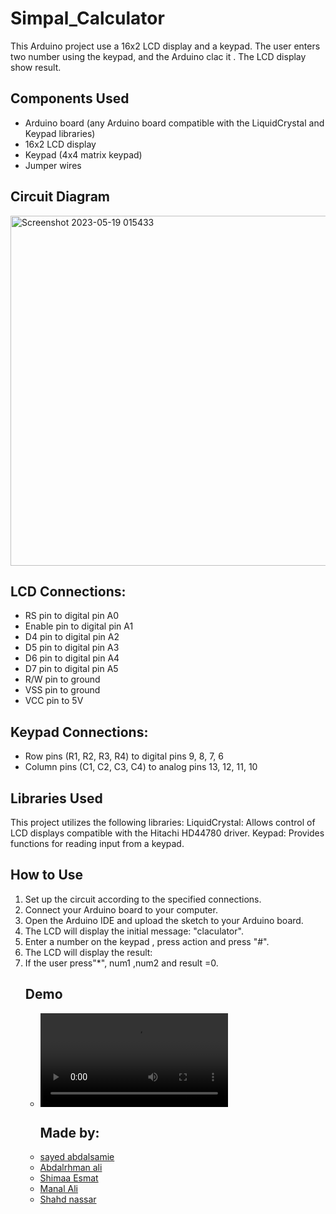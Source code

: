 # Simpal_Calculator
This Arduino project use a 16x2 LCD display and a keypad. The user enters two number using the keypad, and the Arduino clac it . The LCD display show result.

## Components Used
<ul>
<li>Arduino board (any Arduino board compatible with the LiquidCrystal and Keypad libraries)
<li>16x2 LCD display 
<li>Keypad (4x4 matrix keypad)
<li>Jumper wires
</ul>

## Circuit Diagram
<img width="560" alt="Screenshot 2023-05-19 015433" src="https://github.com/Sayedabdalsamie/Simpal_Calculator/assets/115981695/87a7f2b9-c4cd-4506-838e-aeca87496080">

## LCD Connections:

<ul>
<li>RS pin to digital pin A0
<li>Enable pin to digital pin A1
<li>D4 pin to digital pin A2
<li>D5 pin to digital pin A3
<li>D6 pin to digital pin A4
<li>D7 pin to digital pin A5
<li>R/W pin to ground
<li>VSS pin to ground
<li>VCC pin to 5V
</ul>

## Keypad Connections:
<ul>
<li>Row pins (R1, R2, R3, R4) to digital pins  9, 8, 7, 6
<li>Column pins (C1, C2, C3, C4) to analog pins 13, 12, 11, 10
</ul>

## Libraries Used
This project utilizes the following libraries:
LiquidCrystal: Allows control of LCD displays compatible with the Hitachi HD44780 driver.
Keypad: Provides functions for reading input from a keypad.

## How to Use
<ol>
<li>Set up the circuit according to the specified connections.
<li>Connect your Arduino board to your computer.
<li>Open the Arduino IDE and upload the sketch to your Arduino board.
<li>The LCD will display the initial message: "claculator".
<li>Enter a number on the keypad , press action and press "#".
<li>The LCD will display the result:
<li>If the user press"*", num1 ,num2 and result =0.

## Demo
    
- ![video](https://github.com/Sayedabdalsamie/Simpal_Calculator/blob/main/Untitled%20video%20-%20Made%20with%20Clipchamp.mp4)


  
  ## Made by:
<ul>
  <li><a href="https://github.com/Sayedabdalsamie">sayed abdalsamie
  <li><a href="https://github.com/Abdelrahman-Ali90">Abdalrhman ali 
  <li><a href="https://github.com/Shimaa-esmat">Shimaa Esmat
  <li><a href="https://github.com/manal-3li">Manal Ali
    <li>Shahd nassar
</ul>
  




